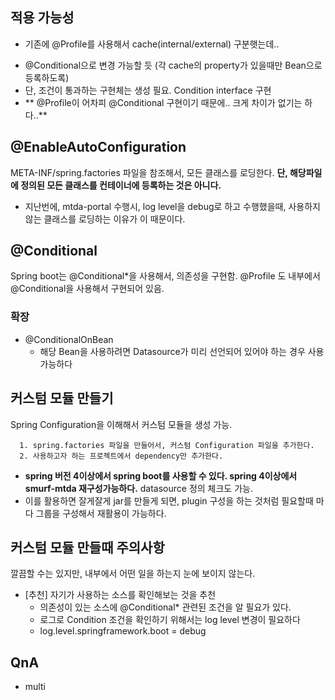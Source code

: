 ## 적용 가능성
* 기존에 @Profile를 사용해서 cache(internal/external) 구분햇는데..
 - @Conditional으로 변경 가능할 듯 (각 cache의 property가 있을때만 Bean으로 등록하도록)
 - 단, 조건이 통과하는 구현체는 생성 필요. Condition interface 구현
 - ** @Profile이 어차피 @Conditional 구현이기 때문에.. 크게 차이가 없기는 하다..**

## @EnableAutoConfiguration
META-INF/spring.factories 파일을 참조해서, 모든 클래스를 로딩한다.
**단, 해당파일에 정의된 모든 클래스를 컨테이너에 등록하는 것은 아니다.**
* 지난번에, mtda-portal 수행시, log level을 debug로 하고 수행했을때, 사용하지 않는 클래스를
로딩하는 이유가 이 때문이다.

## @Conditional
Spring boot는 @Conditional*을 사용해서, 의존성을 구현함.
@Profile 도 내부에서 @Conditional을 사용해서 구현되어 있음.
### 확장
* @ConditionalOnBean
  - 해당 Bean을 사용하려면 Datasource가 미리 선언되어 있어야 하는 경우 사용 가능하다

## 커스텀 모듈 만들기
Spring Configuration을 이해해서 커스텀 모듈을 생성 가능.
```
  1. spring.factories 파일을 만들어서, 커스텀 Configuration 파일을 추가한다.
  2. 사용하고자 하는 프로젝트에서 dependency만 추가한다.
```
* **spring 버전 4이상에서 spring boot를 사용할 수 있다. spring 4이상에서 smurf-mtda 재구성가능하다.**
datasource 정의 체크도 가능.
* 이를 활용하면 잘게잘게 jar를 만들게 되면, plugin 구성을 하는 것처럼 필요할때 마다 그룹을 구성해서 재활용이 가능하다.

## 커스텀 모듈 만들때 주의사항
깔끔할 수는 있지만, 내부에서 어떤 일을 하는지 눈에 보이지 않는다.
* [추천] 자기가 사용하는 소스를 확인해보는 것을 추천
  - 의존성이 있는 소스에 @Conditional* 관련된 조건을 알 필요가 있다.
  - 로그로 Condition 조건을 확인하기 위해서는 log level 변경이 필요하다
  - log.level.springframework.boot = debug

## QnA
* multi 
